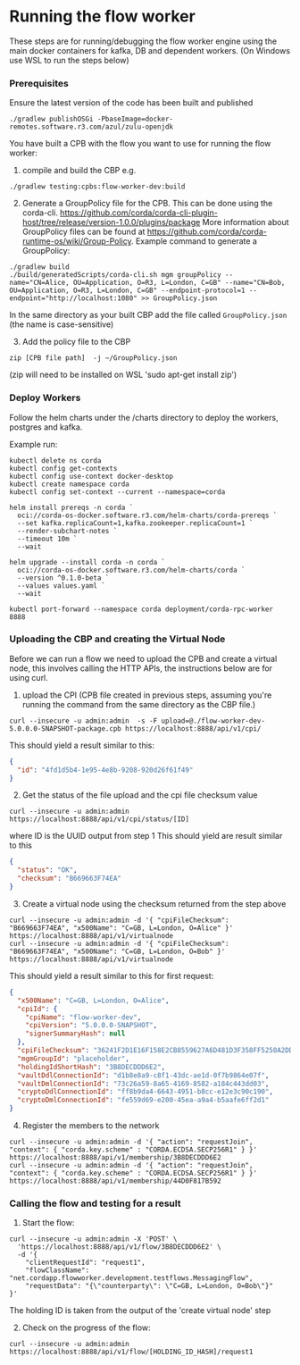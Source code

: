 # Running the flow worker

These steps are for running/debugging the flow worker engine using the main docker containers for kafka, DB and
dependent workers.
(On Windows use WSL to run the steps below)

### Prerequisites

Ensure the latest version of the code has been built and published

```shell
./gradlew publishOSGi -PbaseImage=docker-remotes.software.r3.com/azul/zulu-openjdk
```

You have built a CPB with the flow you want to use for running the flow worker:

1) compile and build the CBP e.g.

```shell
./gradlew testing:cpbs:flow-worker-dev:build
```

2) Generate a GroupPolicy file for the CPB. This can be done using the
   corda-cli.  https://github.com/corda/corda-cli-plugin-host/tree/release/version-1.0.0/plugins/package
   More information about GroupPolicy files can be found at https://github.com/corda/corda-runtime-os/wiki/Group-Policy.
   Example command to generate a GroupPolicy:

```shell
./gradlew build
./build/generatedScripts/corda-cli.sh mgm groupPolicy --name="CN=Alice, OU=Application, O=R3, L=London, C=GB" --name="CN=Bob, OU=Application, O=R3, L=London, C=GB" --endpoint-protocol=1 --endpoint="http://localhost:1080" >> GroupPolicy.json
```  

In the same directory as your built CBP add the file called ```GroupPolicy.json``` (the name is case-sensitive)

3) Add the policy file to the CBP

```shell
zip [CPB file path]  -j ~/GroupPolicy.json
```

(zip will need to be installed on WSL 'sudo apt-get install zip')

### Deploy Workers

Follow the helm charts under the /charts directory to deploy the workers, postgres and kafka.

Example run:

```shell
kubectl delete ns corda
kubectl config get-contexts
kubectl config use-context docker-desktop
kubectl create namespace corda
kubectl config set-context --current --namespace=corda

helm install prereqs -n corda `
  oci://corda-os-docker.software.r3.com/helm-charts/corda-prereqs `
  --set kafka.replicaCount=1,kafka.zookeeper.replicaCount=1 `
  --render-subchart-notes `
  --timeout 10m `
  --wait

helm upgrade --install corda -n corda `
  oci://corda-os-docker.software.r3.com/helm-charts/corda `
  --version ^0.1.0-beta `
  --values values.yaml `
  --wait

kubectl port-forward --namespace corda deployment/corda-rpc-worker 8888
```

### Uploading the CBP and creating the Virtual Node

Before we can run a flow we need to upload the CPB and create a virtual node, this involves calling the HTTP APIs, the
instructions below are for using curl.

1) upload the CPI (CPB file created in previous steps, assuming you're running the command from the same directory as
   the CBP file.)

```shell
curl --insecure -u admin:admin  -s -F upload=@./flow-worker-dev-5.0.0.0-SNAPSHOT-package.cpb https://localhost:8888/api/v1/cpi/

```

This should yield a result similar to this:

```json
{
  "id": "4fd1d5b4-1e95-4e8b-9208-920d26f61f49"
}
```

2) Get the status of the file upload and the cpi file checksum value

```shell
curl --insecure -u admin:admin  https://localhost:8888/api/v1/cpi/status/[ID]
```

where ID is the UUID output from step 1
This should yield are result similar to this

```json
{
  "status": "OK",
  "checksum": "B669663F74EA"
}
```

3) Create a virtual node using the checksum returned from the step above

```shell
curl --insecure -u admin:admin -d '{ "cpiFileChecksum": "B669663F74EA", "x500Name": "C=GB, L=London, O=Alice" }' https://localhost:8888/api/v1/virtualnode
curl --insecure -u admin:admin -d '{ "cpiFileChecksum": "B669663F74EA", "x500Name": "C=GB, L=London, O=Bob" }' https://localhost:8888/api/v1/virtualnode
```

This should yield a result similar to this for first request:

```json
{
  "x500Name": "C=GB, L=London, O=Alice",
  "cpiId": {
    "cpiName": "flow-worker-dev",
    "cpiVersion": "5.0.0.0-SNAPSHOT",
    "signerSummaryHash": null
  },
  "cpiFileChecksum": "36241F2D1E16F158E2CB8559627A6D481D3F358FF5250A2DDF933CF2D454C10E",
  "mgmGroupId": "placeholder",
  "holdingIdShortHash": "3B8DECDDD6E2",
  "vaultDdlConnectionId": "d1b8e8a9-c8f1-43dc-ae1d-0f7b9864e07f",
  "vaultDmlConnectionId": "73c26a59-8a65-4169-8582-a184c443dd03",
  "cryptoDdlConnectionId": "ff8b9da4-6643-4951-b8cc-e12e3c90c190",
  "cryptoDmlConnectionId": "fe559d69-e200-45ea-a9a4-b5aafe6ff2d1"
}
```

4) Register the members to the network

```shell
curl --insecure -u admin:admin -d '{ "action": "requestJoin",  "context": { "corda.key.scheme" : "CORDA.ECDSA.SECP256R1" } }' https://localhost:8888/api/v1/membership/3B8DECDDD6E2
curl --insecure -u admin:admin -d '{ "action": "requestJoin",  "context": { "corda.key.scheme" : "CORDA.ECDSA.SECP256R1" } }' https://localhost:8888/api/v1/membership/44D0F817B592
```

### Calling the flow and testing for a result

1) Start the flow:

```shell
curl --insecure -u admin:admin -X 'POST' \
  'https://localhost:8888/api/v1/flow/3B8DECDDD6E2' \
  -d '{
    "clientRequestId": "request1",
    "flowClassName": "net.cordapp.flowworker.development.testflows.MessagingFlow",
    "requestData": "{\"counterparty\": \"C=GB, L=London, O=Bob\"}"
}'
```

The holding ID is taken from the output of the 'create virtual node' step

2) Check on the progress of the flow:

```shell
curl --insecure -u admin:admin https://localhost:8888/api/v1/flow/[HOLDING_ID_HASH]/request1
```
